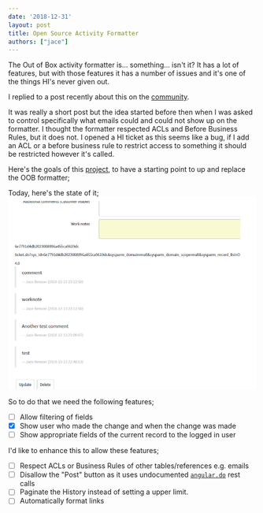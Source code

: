 ```yaml
---
date: '2018-12-31'
layout: post
title: Open Source Activity Formatter
authors: ["jace"]
---
```


The Out of Box activity formatter is... something... isn't it? It has a
lot of features, but with those features it has a number of issues and
it's one of the things HI's never given out.

I replied to a post recently about this on the
[community](https://community.servicenow.com/community?id=community_question&sys_id=bb39066edb122780fb4ae15b8a9619a9).

It was really a short post but the idea started before then when I was
asked to control specifically what emails could and could not show up on
the formatter. I thought the formatter respected ACLs and Before
Business Rules, but it does not. I opened a HI ticket as this seems like
a bug, if I add an ACL or a before business rule to restrict access to
something it should be restricted however it's called.

Here's the goals of this [project](https://github.com/jacebenson/osaf),
to have a starting point to up and replace the OOB formatter;

Today, here's the state of it;
![2018-12-31-open-source-activity-formatter](./2018-12-31-open-source-activity-formatter.png)

So to do that we need the following features;

-   [ ] Allow filtering of fields
-   [x] Show user who made the change and when the change was made
-   [ ] Show appropriate fields of the current record to the logged in
    user

I'd like to enhance this to allow these features;

-   [ ] Respect ACLs or Business Rules of other tables/references
    e.g. emails
-   [ ] Disallow the "Post" button as it uses undocumented
    [`angular.do`](/post/2018-11-05-angular-do/) rest calls
-   [ ] Paginate the History instead of setting a upper limit.
-   [ ] Automatically format links
